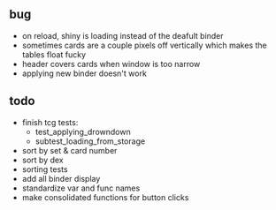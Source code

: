 ## bug

- on reload, shiny is loading instead of the deafult binder
- sometimes cards are a couple pixels off vertically which makes the tables float fucky
- header covers cards when window is too narrow
- applying new binder doesn't work

## todo

- finish tcg tests:
  - test_applying_drowndown
  - subtest_loading_from_storage
- sort by set & card number
- sort by dex
- sorting tests
- add all binder display
- standardize var and func names
- make consolidated functions for button clicks
